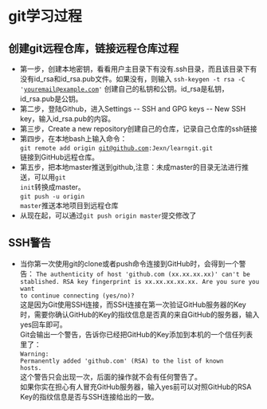 # git学习过程

## 创建git远程仓库，链接远程仓库过程
* 第一步，创建本地密钥，看看用户主目录下有没有.ssh目录，而且该目录下有没有id_rsa和id_rsa.pub文件。如果没有，则输入
<code>ssh-keygen -t rsa -C 'youremail@example.com'</code>
创建自己的私钥和公钥。id_rsa是私钥，id_rsa.pub是公钥。
* 第二步，登陆Github，进入Settings -- SSH and GPG keys -- New SSH key，输入id_rsa.pub的内容。
* 第三步，Create a new repository创建自己的仓库，记录自己仓库的ssh链接
* 第四步，在本地bash上输入命令：<br><code>git remote add origin git@github.com:Jexn/learngit.git</code><br>链接到GitHub远程仓库。
* 第五步，把本地master推送到github,注意：未成master的目录无法进行推送，可以用<code>git init</code>转换成master。<br><code>git push -u origin master</code>推送本地项目到远程仓库
* 从现在起，可以通过<code>git push origin master</code>提交修改了

## SSH警告
* 当你第一次使用git的clone或者push命令连接到GitHub时，会得到一个警告：
<code>The authenticity of host 'github.com (xx.xx.xx.xx)' can't be stablished.
    RSA key fingerprint is xx.xx.xx.xx.xx.
    Are you sure you want to continue connecting (yes/no)?</code><br>
这是因为Git使用SSH连接，而SSH连接在第一次验证GitHub服务器的Key时，需要你确认GitHub的Key的指纹信息是否真的来自GitHub的服务器，输入yes回车即可。<br> Git会输出一个警告，告诉你已经把GitHub的Key添加到本机的一个信任列表里了：<br><code>Warning: Permanently added 'github.com' (RSA) to the list of known hosts.</code><br>这个警告只会出现一次，后面的操作就不会有任何警告了。<br>如果你实在担心有人冒充GitHub服务器，输入yes前可以对照GitHub的RSA Key的指纹信息是否与SSH连接给出的一致。
